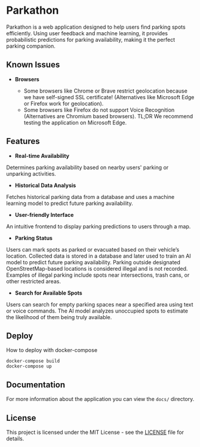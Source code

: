 # Parkathon

Parkathon is a web application designed to help users find parking spots efficiently. Using user feedback and machine learning, it provides probabilistic predictions for parking availability, making it the perfect parking companion.

## Known Issues

- **Browsers**

  - Some browsers like Chrome or Brave restrict geolocation because we have self-signed SSL certificate! (Alternatives like Microsoft Edge or Firefox work for geolocation).
  - Some browsers like Firefox do not support Voice Recognition (Alternatives are Chromium based browsers).
TL;DR We recommend testing the application on Microsoft Edge.

## Features

- **Real-time Availability**

Determines parking availability based on nearby users' parking or unparking activities.

- **Historical Data Analysis**

Fetches historical parking data from a database and uses a machine learning model to predict future parking availability.

- **User-friendly Interface**

An intuitive frontend to display parking predictions to users through a map.

- **Parking Status**

Users can mark spots as parked or evacuated based on their vehicle’s location.
Collected data is stored in a database and later used to train an AI model to predict future parking availability.
Parking outside designated OpenStreetMap-based locations is considered illegal and is not recorded.
Examples of illegal parking include spots near intersections, trash cans, or other restricted areas.

- **Search for Available Spots**

Users can search for empty parking spaces near a specified area using text or voice commands.
The AI model analyzes unoccupied spots to estimate the likelihood of them being truly available.

## Deploy

How to deploy with docker-compose

```
docker-compose build
docker-compose up
```

## Documentation

For more information about the application you can view the `docs/` directory.

## License
This project is licensed under the MIT License - see the [LICENSE](LICENSE) file for details.
